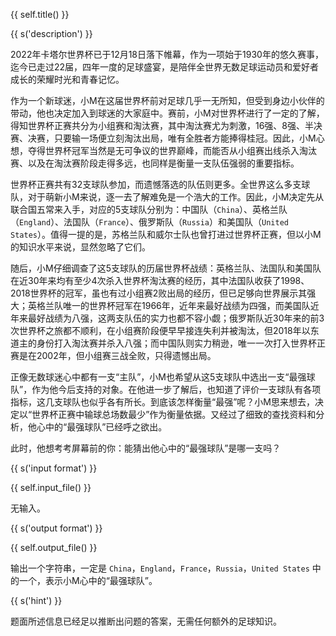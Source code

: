 {{ self.title() }}

{{ s('description') }}

2022年卡塔尔世界杯已于12月18日落下帷幕，作为一项始于1930年的悠久赛事，迄今已走过22届，四年一度的足球盛宴，是陪伴全世界无数足球运动员和爱好者成长的荣耀时光和青春记忆。

作为一个新球迷，小M在这届世界杯前对足球几乎一无所知，但受到身边小伙伴的带动，他也决定加入到球迷的大家庭中。赛前，小M对世界杯进行了一定的了解，得知世界杯正赛共分为小组赛和淘汰赛，其中淘汰赛尤为刺激，16强、8强、半决赛、决赛，只要输一场便立刻淘汰出局，唯有全胜者方能捧得桂冠。因此，小M心想，夺得世界杯冠军当然是无可争议的世界巅峰，而能否从小组赛出线杀入淘汰赛、以及在淘汰赛阶段走得多远，也同样是衡量一支队伍强弱的重要指标。

世界杯正赛共有32支球队参加，而遗憾落选的队伍则更多。全世界这么多支球队，对于萌新小M来说，逐一去了解难免是一个浩大的工作。因此，小M决定先从联合国五常来入手，对应的5支球队分别为：中国队（`China`）、英格兰队（`England`）、法国队（`France`）、俄罗斯队（`Russia`）和美国队（`United States`）。值得一提的是，苏格兰队和威尔士队也曾打进过世界杯正赛，但以小M的知识水平来说，显然忽略了它们。

随后，小M仔细调查了这5支球队的历届世界杯战绩：英格兰队、法国队和美国队在近30年来均有至少4次杀入世界杯淘汰赛的经历，其中法国队收获了1998、2018世界杯的冠军，虽也有过小组赛2败出局的经历，但已足够向世界展示其强大；英格兰队唯一的世界杯冠军在1966年，近年来最好战绩为四强，而美国队近年来最好战绩为八强，这两支队伍的实力也都不容小觑；俄罗斯队近30年来的前3次世界杯之旅都不顺利，在小组赛阶段便早早接连失利并被淘汰，但2018年以东道主的身份打入淘汰赛并杀入八强；而中国队则实力稍逊，唯一一次打入世界杯正赛是在2002年，但小组赛三战全败，只得遗憾出局。

正像无数球迷心中都有一支“主队”，小M也希望从这5支球队中选出一支“最强球队”，作为他今后支持的对象。在他进一步了解后，也知道了评价一支球队有各项指标，这几支球队也似乎各有所长。到底该怎样衡量“最强”呢？小M思来想去，决定以“世界杯正赛中输球总场数最少”作为衡量依据。又经过了细致的查找资料和分析，他心中的“最强球队”已经呼之欲出。

此时，他想考考屏幕前的你：能猜出他心中的“最强球队”是哪一支吗？

{{ s('input format') }}

{{ self.input_file() }}

无输入。

{{ s('output format') }}

{{ self.output_file() }}

输出一个字符串，一定是 `China`，`England`，`France`，`Russia`，`United States` 中的一个，表示小M心中的“最强球队”。

{{ s('hint') }}

题面所述信息已经足以推断出问题的答案，无需任何额外的足球知识。

